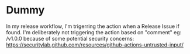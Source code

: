 # Dummy

In my release workflow, I'm trigerring the action when a Release Issue if found. I'm deliberately not triggering the action based on "comment" eg: /v1.0.0 because of some potential security concerns: https://securitylab.github.com/resources/github-actions-untrusted-input/